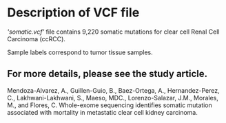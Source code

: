 # Description of VCF file
 

_'somatic.vcf'_ file contains 9,220 somatic mutations for clear cell Renal Cell Carcinoma (ccRCC).

Sample labels correspond to tumor tissue samples.


## For more details, please see the study article.
Mendoza-Alvarez, A., Guillen-Guio, B., Baez-Ortega, A., Hernandez-Perez, C., Lakhwani-Lakhwani, S., Maeso, MDC., Lorenzo-Salazar, J.M., Morales, M., and Flores, C. Whole-exome sequencing identifies somatic mutation associated with mortality in metastatic clear cell kidney carcinoma.
